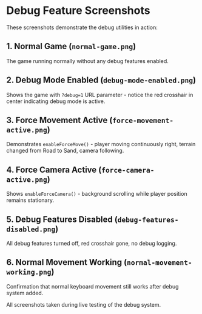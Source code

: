 # Debug Feature Screenshots

These screenshots demonstrate the debug utilities in action:

## 1. Normal Game (`normal-game.png`)
The game running normally without any debug features enabled.

## 2. Debug Mode Enabled (`debug-mode-enabled.png`) 
Shows the game with `?debug=1` URL parameter - notice the red crosshair in center indicating debug mode is active.

## 3. Force Movement Active (`force-movement-active.png`)
Demonstrates `enableForceMove()` - player moving continuously right, terrain changed from Road to Sand, camera following.

## 4. Force Camera Active (`force-camera-active.png`)
Shows `enableForceCamera()` - background scrolling while player position remains stationary.

## 5. Debug Features Disabled (`debug-features-disabled.png`)
All debug features turned off, red crosshair gone, no debug logging.

## 6. Normal Movement Working (`normal-movement-working.png`)
Confirmation that normal keyboard movement still works after debug system added.

All screenshots taken during live testing of the debug system.